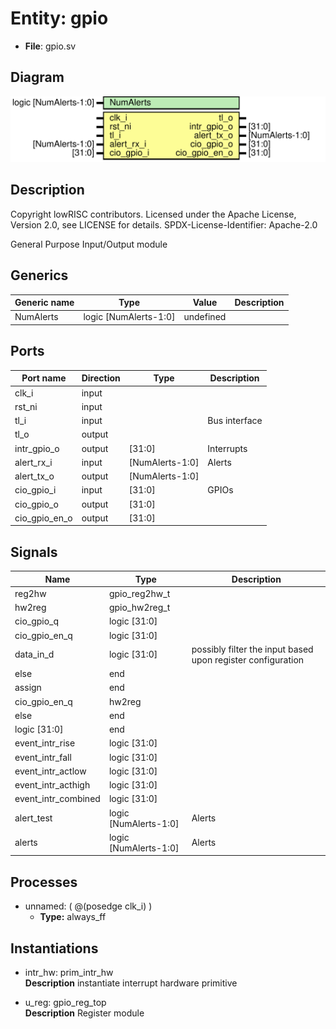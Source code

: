 # Entity: gpio

- **File**: gpio.sv
## Diagram

![Diagram](gpio.svg "Diagram")
## Description

 Copyright lowRISC contributors.
 Licensed under the Apache License, Version 2.0, see LICENSE for details.
 SPDX-License-Identifier: Apache-2.0

 General Purpose Input/Output module

## Generics

| Generic name | Type                  | Value     | Description |
| ------------ | --------------------- | --------- | ----------- |
| NumAlerts    | logic [NumAlerts-1:0] | undefined |             |
## Ports

| Port name     | Direction | Type            | Description    |
| ------------- | --------- | --------------- | -------------- |
| clk_i         | input     |                 |                |
| rst_ni        | input     |                 |                |
| tl_i          | input     |                 |  Bus interface |
| tl_o          | output    |                 |                |
| intr_gpio_o   | output    | [31:0]          |  Interrupts    |
| alert_rx_i    | input     | [NumAlerts-1:0] |  Alerts        |
| alert_tx_o    | output    | [NumAlerts-1:0] |                |
| cio_gpio_i    | input     | [31:0]          |  GPIOs         |
| cio_gpio_o    | output    | [31:0]          |                |
| cio_gpio_en_o | output    | [31:0]          |                |
## Signals

| Name                | Type                  | Description                                                   |
| ------------------- | --------------------- | ------------------------------------------------------------- |
| reg2hw              | gpio_reg2hw_t         |                                                               |
| hw2reg              | gpio_hw2reg_t         |                                                               |
| cio_gpio_q          | logic [31:0]          |                                                               |
| cio_gpio_en_q       | logic [31:0]          |                                                               |
| data_in_d           | logic [31:0]          |  possibly filter the input based upon register configuration  |
| else                | end                   |                                                               |
| assign              | end                   |                                                               |
| cio_gpio_en_q       | hw2reg                |                                                               |
| else                | end                   |                                                               |
| logic [31:0]        | end                   |                                                               |
| event_intr_rise     | logic [31:0]          |                                                               |
| event_intr_fall     | logic [31:0]          |                                                               |
| event_intr_actlow   | logic [31:0]          |                                                               |
| event_intr_acthigh  | logic [31:0]          |                                                               |
| event_intr_combined | logic [31:0]          |                                                               |
| alert_test          | logic [NumAlerts-1:0] |  Alerts                                                       |
| alerts              | logic [NumAlerts-1:0] |  Alerts                                                       |
## Processes
- unnamed: ( @(posedge clk_i) )
  - **Type:** always_ff
## Instantiations

- intr_hw: prim_intr_hw
</br>**Description**
 instantiate interrupt hardware primitive

- u_reg: gpio_reg_top
</br>**Description**
 Register module

